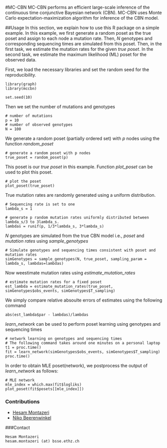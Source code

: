 #MC-CBN
MC-CBN performs an efficient large-scale inference of the continuous time conjunctive Bayesian network (CBN). MC-CBN uses Monte Carlo expectation-maximization algorithm for inference of the CBN model.

##Usage
In this section, we explain how to use this R package on a simple example. In this example, we first generate a random poset as the true poset and assign to each node a mutation rate. Then, _N_ genotypes and corresponding sequencing times are simulated from this poset. Then, in the first task, we estimate the mutation rates for the given _true poset_. In the second task, we estimate the maximum likelihood (ML) poset for the observed data.

First, we load the necessary libraries and set the random seed for the reproducibility.   
```
library(graph)
library(mccbn)

set.seed(10)
```
Then we set the number of mutations and  genotypes
```
# number of mutations
p = 10
# number of observed genotypes
N = 100
```
We generate a random poset (partially ordered set) with _p_ nodes using the function _random_poset_ 
```
# generate a random poset with p nodes
true_poset = random_poset(p)
```
This poset is our _true poset_ in this example. Function _plot_poset_ can be used to plot this poset. 
```
# plot the poset
plot_poset(true_poset)
```
True mutation rates are randomly generated using a uniform distribution. 
```
# Sequencing rate is set to one
lambda_s = 1

# generate p random mutation rates uniformly distributed between lambda_s/3 to 3lambda_s.  
lambdas = runif(p, 1/3*lambda_s, 3*lambda_s)
```
_N_ genotypes are simulated from the true CBN model i.e., _poset_ and _mutation rates_ using _sample_genotypes_
```
# Simulate genotypes and sequencing times consistent with poset and mutation rates
simGenotypes = sample_genotypes(N, true_poset, sampling_param = lambda_s, lambdas=lambdas)
```
Now weestimate mutation rates using _estimate_mutation_rates_
```
# estimate mutation rates for a fixed poset 
est_lambda = estimate_mutation_rates(true_poset, simGenotypes$obs_events, simGenotypes$T_sampling) 
```
We simply compare relative absoulte errors of estimates using the following command
```
abs(est_lambda$par - lambdas)/lambdas
```
_learn_network_ can be used to perform poset learning using genotypes and sequencing times
```
# network learning on genotypes and sequencing times
# The following command takes around one minutes on a personal laptop
t1 = proc.time()
fit = learn_network(simGenotypes$obs_events, simGenotypes$T_sampling) 
proc.time()
```
In order to obtain MLE poset(network), we postprocess the output of _learn_network_ as follows:
```
# MLE network
mle_index = which.max(fit$logliks)
plot_poset(fit$posets[[mle_index]])
```

### Contributions
- [Hesam Montazeri](https://www.bsse.ethz.ch/cbg/group/people/person-detail.html?persid=168604)
- [Niko Beerenwinkel](http://www.bsse.ethz.ch/cbg/group/people/person-detail.html?persid=149417)

 ###Contact
```
Hesam Montazeri
hesam.montazeri (at) bsse.ethz.ch
```
